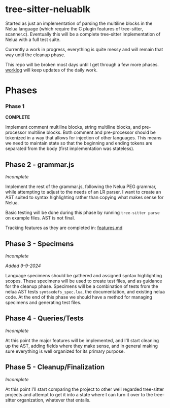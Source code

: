 # tree-sitter-neluablk
Started as just an implementation of parsing the multiline blocks in the Nelua language (which require the C plugin features of tree-sitter, scanner.c).
Eventually this will be a complete tree-sitter implementation of Nelua with a full test suite.

Currently a work in progress, everything is quite messy and will remain that way until the cleanup phase.

This repo will be broken most days until I get through a few more phases. [worklog](Workflow.md) will keep updates of the daily work. 
 
# Phases

### Phase 1
**COMPLETE**

Implement comment multiline blocks, string multiline blocks, and pre-processor 
multiline blocks. Both comment and pre-processor should be tokenized in a way that 
allows for injection of other languages. This means we need to maintain state so that 
the beginning and ending tokens are separated from the body (first implementation was stateless).

## Phase 2 - grammar.js
_Incomplete_

Implement the rest of the grammar.js, following the Nelua PEG grammar, while attempting to adjust to the needs of an LR parser. I want to create an AST 
suited to syntax highlighting rather than copying what makes sense for Nelua.

Basic testing will be done during this phase by running `tree-sitter parse` on example files. AST is not final.


Tracking features as they are completed in: [features.md](features.md)

## Phase 3 - Specimens
_Incomplete_

_Added 9-9-2024_

Language specimens should be gathered and assigned syntax highlighting scopes. These specimens will be used to create test files, and as guidance for the cleanup phase. Specimens will be a combination of tests from the nelua AST tests `syntaxdefs_spec.lua`, the documentation, and existing nelua code. At the end of this phase we should have a method for managing specimens and generating test files.

## Phase 4 - Queries/Tests
_Incomplete_

At this point the major features will be implemented, and I'll start cleaning up the AST, adding
fields where they make sense, and in general making sure everything is well organized for its
primary purpose.

## Phase 5 - Cleanup/Finalization
_Incomplete_

At this point I'll start comparing the project to other well regarded tree-sitter projects
and attempt to get it into a state where I can turn it over to the tree-sitter organization,
whatever that entails.

